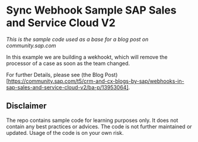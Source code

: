# Sync Webhook Sample SAP Sales and Service Cloud V2

*This is the sample code used as a base for a blog post on community.sap.com*

In this example we are building a wekhookt, which will remove the processor of a case as soon as the team changed.

For further Details, please see (the Blog Post)[https://community.sap.com/t5/crm-and-cx-blogs-by-sap/webhooks-in-sap-sales-and-service-cloud-v2/ba-p/13953064].

## Disclaimer

The repo contains sample code for learning purposes only. It does not contain any best practices or advices. The code is not further maintained or updated. Usage of the code is on your own risk.